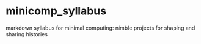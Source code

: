 # minicomp_syllabus
markdown syllabus for minimal computing: nimble projects for shaping and sharing histories
